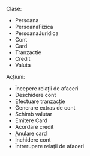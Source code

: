 Clase:

* Persoana
* PersoanaFizica
* PersoanaJuridica
* Cont
* Card
* Tranzactie
* Credit
* Valuta

Acțiuni:

* Începere relații de afaceri
* Deschidere cont
* Efectuare tranzacție
* Generare extras de cont
* Schimb valutar
* Emitere Card
* Acordare credit
* Anulare card
* Închidere cont
* Întrerupere relații de afaceri
